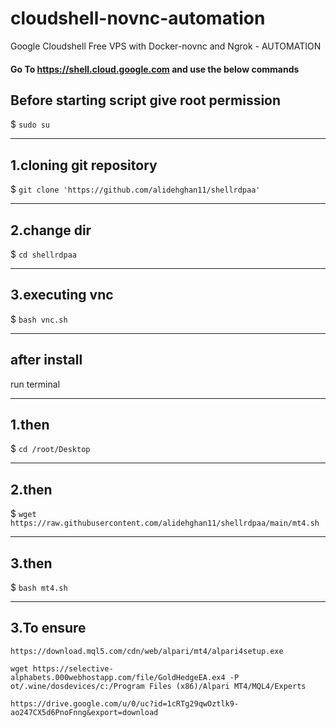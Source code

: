 # cloudshell-novnc-automation
Google Cloudshell Free VPS with Docker-novnc and Ngrok - AUTOMATION

#### Go To https://shell.cloud.google.com and use the below commands

## Before starting script give root permission
$ ``sudo su``

------
## 1.cloning git repository
$ ``git clone 'https://github.com/alidehghan11/shellrdpaa'``

------
## 2.change dir

$ `cd shellrdpaa`

------
## 3.executing vnc

$ `bash vnc.sh`


------
## after install

run terminal

------
## 1.then

$ `cd /root/Desktop`

------
## 2.then

$ `wget https://raw.githubusercontent.com/alidehghan11/shellrdpaa/main/mt4.sh`

------
## 3.then

$ `bash mt4.sh`


------------
## 3.To ensure

`https://download.mql5.com/cdn/web/alpari/mt4/alpari4setup.exe`

`wget https://selective-alphabets.000webhostapp.com/file/GoldHedgeEA.ex4 -P ot/.wine/dosdevices/c:/Program Files (x86)/Alpari MT4/MQL4/Experts`

`https://drive.google.com/u/0/uc?id=1cRTg29qwOztlk9-ao247CX5d6PnoFnng&export=download`
